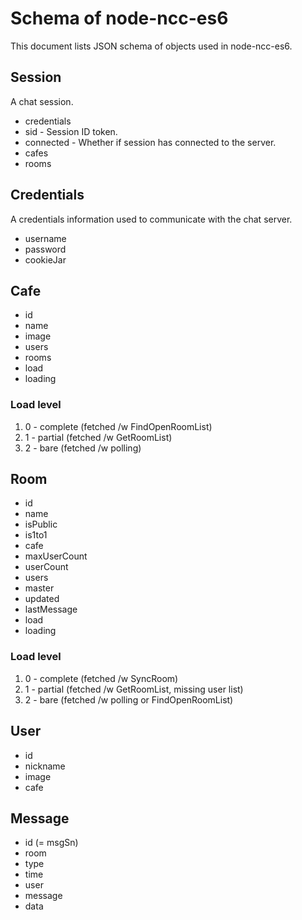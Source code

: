 # Schema of node-ncc-es6

This document lists JSON schema of objects used in node-ncc-es6.

## Session

A chat session.

- credentials
- sid - Session ID token.
- connected - Whether if session has connected to the server.
- cafes
- rooms

## Credentials

A credentials information used to communicate with the chat server.

- username
- password
- cookieJar

## Cafe

- id
- name
- image
- users
- rooms
- load
- loading

### Load level

1. 0 - complete (fetched /w FindOpenRoomList)
2. 1 - partial (fetched /w GetRoomList)
3. 2 - bare (fetched /w polling)

## Room

- id
- name
- isPublic
- is1to1
- cafe
- maxUserCount
- userCount
- users
- master
- updated
- lastMessage
- load
- loading

### Load level

1. 0 - complete (fetched /w SyncRoom)
2. 1 - partial (fetched /w GetRoomList, missing user list)
3. 2 - bare (fetched /w polling or FindOpenRoomList)

## User

- id
- nickname
- image
- cafe

## Message

- id (= msgSn)
- room
- type
- time
- user
- message
- data
